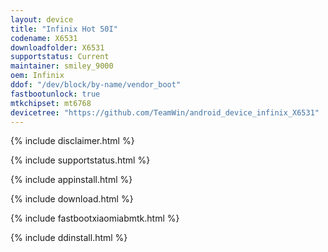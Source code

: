```yaml
---
layout: device
title: "Infinix Hot 50I"
codename: X6531
downloadfolder: X6531
supportstatus: Current
maintainer: smiley_9000
oem: Infinix
ddof: "/dev/block/by-name/vendor_boot"
fastbootunlock: true
mtkchipset: mt6768
devicetree: "https://github.com/TeamWin/android_device_infinix_X6531"
---
```


{% include disclaimer.html %}

{% include supportstatus.html %}

{% include appinstall.html %}

{% include download.html %}

{% include fastbootxiaomiabmtk.html %}

{% include ddinstall.html %}

